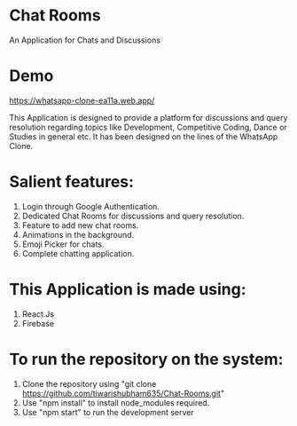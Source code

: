 # Chat Rooms 
An Application for Chats and Discussions

# Demo
https://whatsapp-clone-ea11a.web.app/

This Application is designed to provide a platform for discussions and query resolution regarding topics like Development, Competitive Coding, Dance or Studies in general etc. It has been designed on the lines of the WhatsApp Clone.

# Salient features:
  1. Login through Google Authentication.
  2. Dedicated Chat Rooms for discussions and query resolution.
  3. Feature to add new chat rooms.
  4. Animations in the background.
  5. Emoji Picker for chats.
  6. Complete chatting application.

# This Application is made using:
  1. React.Js
  2. Firebase

# To run the repository on the system:
  1. Clone the repository using "git clone https://github.com/tiwarishubham635/Chat-Rooms.git"
  2. Use "npm install" to install node_modules required.
  3. Use "npm start" to run the development server  
